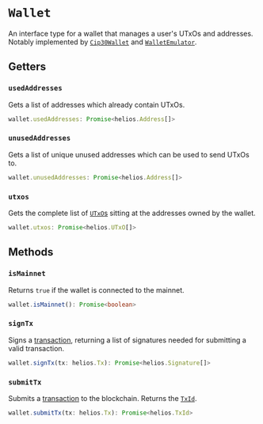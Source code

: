# `Wallet`

An interface type for a wallet that manages a user's UTxOs and addresses. Notably implemented by [`Cip30Wallet`](./cip30wallet.md) and [`WalletEmulator`](./walletemulator.md).

## Getters

### `usedAddresses`

Gets a list of addresses which already contain UTxOs.

```ts
wallet.usedAddresses: Promise<helios.Address[]>
```

### `unusedAddresses`

Gets a list of unique unused addresses which can be used to send UTxOs to.

```ts
wallet.unusedAddresses: Promise<helios.Address[]>
```

### `utxos`

Gets the complete list of [`UTxO`s](./utxo.md) sitting at the addresses owned by the wallet.

```ts
wallet.utxos: Promise<helios.UTxO[]>
```

## Methods

### `isMainnet`

Returns `true` if the wallet is connected to the mainnet.

```ts
wallet.isMainnet(): Promise<boolean>
```

### `signTx`

Signs a [transaction](./tx.md), returning a list of signatures needed for submitting a valid transaction.

```ts
wallet.signTx(tx: helios.Tx): Promise<helios.Signature[]>
```

### `submitTx`

Submits a [transaction](./tx.md) to the blockchain. Returns the [`TxId`](./txid.md).

```ts
wallet.submitTx(tx: helios.Tx): Promise<helios.TxId>
```
